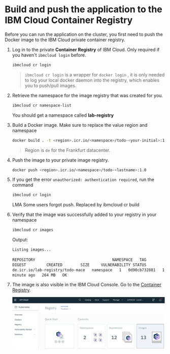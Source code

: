 # Build and push the application to the IBM Cloud Container Registry

Before you can run the application on the cluster, you first need to push the Docker image to the IBM Cloud private container registry.

1. Log in to the private **Container Registry** of IBM Cloud. Only required if you haven't `ibmcloud login` before.

    ```sh
    ibmcloud cr login
    ```
    > `ibmcloud cr login` is a wrapper for `docker login` , it is only needed to log your local docker daemon into the registry, which enables you to push/pull images.

1. Retrieve the namespace for the image registry that was created for you.
    ```sh
    ibmcloud cr namespace-list
    ```
    You should get a namespace called **lab-registry**

1. Build a Docker image. Make sure to replace the value region and namespace
    ```sh
    docker build . -t <region>.icr.io/<namespace>/todo-<your-initial>:1.0
    ```
    > Region is `de` for the Frankfurt datacenter.

1. Push the image to your private image registry.
    ```sh
    docker push <region>.icr.io/<namespace>/todo-<lastname>:1.0
    ```

1. If you get the error `unauthorized: authentication required`, run the command
    ```sh
    ibmcloud cr login
    ```

    LMA Some users forgot push. Replaced by ibmcloud cr build

1. Verify that the image was successfully added to your registry in your namespace
    ```sh
    ibmcloud cr images
    ```
    Output:
    ```
    Listing images...

    REPOSITORY                                  NAMESPACE   TAG       DIGEST         CREATED        SIZE     VULNERABILITY STATUS
    de.icr.io/lab-registry/todo-mace   namespace   1   0d90cb732881   1 minute ago   264 MB   OK
    ``` 

1. The image is also visible in the IBM Cloud Console. Go to the [Container Registry](https://cloud.ibm.com/containers-kubernetes/registry/main/start).

    ![](./images/registry-landing.png)